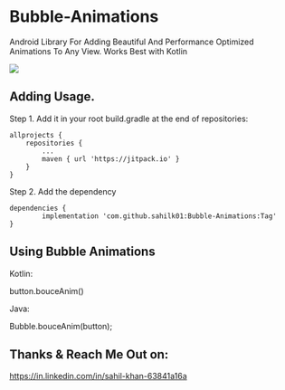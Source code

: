 # Bubble-Animations
Android Library For Adding Beautiful And Performance Optimized Animations To Any View.
Works Best with Kotlin


[![](https://jitpack.io/v/sahilk01/Bubble-Animations.svg)](https://jitpack.io/#sahilk01/Bubble-Animations)

## Adding Usage.

Step 1. Add it in your root build.gradle at the end of repositories:

	allprojects {
		repositories {
			...
			maven { url 'https://jitpack.io' }
		}
	}
Step 2. Add the dependency

	dependencies {
	        implementation 'com.github.sahilk01:Bubble-Animations:Tag'
	}


## Using Bubble Animations

Kotlin:

button.bouceAnim()

Java:

Bubble.bouceAnim(button);

## Thanks & Reach Me Out on:
https://in.linkedin.com/in/sahil-khan-63841a16a
